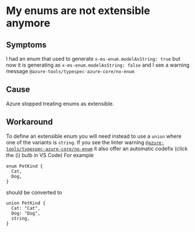 # My enums are not extensible anymore

## Symptoms

I had an enum that used to generate `x-ms-enum.modelAsString: true` but now it is generating as `x-ms-enum.modelAsString: false` and I see a warning message `@azure-tools/typespec-azure-core/no-enum`

## Cause

Azure stopped treating enums as extensible.

## Workaround

To define an extensible enum you will need instead to use a `union` where one of the variants is `string`.
If you see the linter warning [`@azure-tools/typespec-azure-core/no-enum`](https://tspwebsitepr.z22.web.core.windows.net/typespec-azure/prs/389/docs/next/libraries/azure-core/rules/no-enum) it also offer an automatic codefix (click the (ℹ) bulb in VS Code)
For example

```tsp
enum PetKind {
  Cat,
  Dog,
}
```

should be converted to

```tsp
union PetKind {
  Cat: "Cat",
  Dog: "Dog",
  string,
}
```
